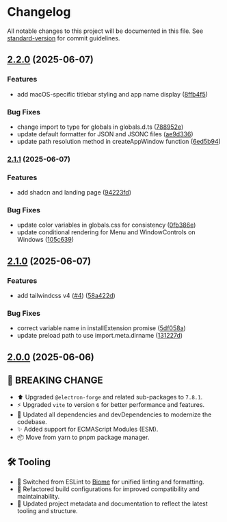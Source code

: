 # Changelog

All notable changes to this project will be documented in this file. See [standard-version](https://github.com/conventional-changelog/standard-version) for commit guidelines.

## [2.2.0](https://github.com/flaviodelgrosso/electron-forge-react-typescript-boilerplate/compare/v2.1.1...v2.2.0) (2025-06-07)


### Features

* add macOS-specific titlebar styling and app name display ([8ffb4f5](https://github.com/flaviodelgrosso/electron-forge-react-typescript-boilerplate/commit/8ffb4f5c06e976b0d4695ad8747568307f5ef418))


### Bug Fixes

* change import to type for globals in globals.d.ts ([788952e](https://github.com/flaviodelgrosso/electron-forge-react-typescript-boilerplate/commit/788952e93f84c1ebceeb69d3780c7466c7c3c88f))
* update default formatter for JSON and JSONC files ([ae9d336](https://github.com/flaviodelgrosso/electron-forge-react-typescript-boilerplate/commit/ae9d3369f06e0dc77002631b8e8e2678f166a104))
* update path resolution method in createAppWindow function ([6ed5b94](https://github.com/flaviodelgrosso/electron-forge-react-typescript-boilerplate/commit/6ed5b9478e9c8e0837b286393a336803840a29da))

### [2.1.1](https://github.com/flaviodelgrosso/electron-forge-react-typescript-boilerplate/compare/v2.1.0...v2.1.1) (2025-06-07)


### Features

* add shadcn and landing page ([94223fd](https://github.com/flaviodelgrosso/electron-forge-react-typescript-boilerplate/commit/94223fd4e797b153db08241727b2d3cd3d54962d))


### Bug Fixes

* update color variables in globals.css for consistency ([0fb386e](https://github.com/flaviodelgrosso/electron-forge-react-typescript-boilerplate/commit/0fb386e5f3fc6b374778b709a2c003d03d86147d))
* update conditional rendering for Menu and WindowControls on Windows ([105c639](https://github.com/flaviodelgrosso/electron-forge-react-typescript-boilerplate/commit/105c6399c3b9782bdd380a9f42ef4c6027676236))

## [2.1.0](https://github.com/flaviodelgrosso/electron-forge-react-typescript-boilerplate/compare/v2.0.0...v2.1.0) (2025-06-07)

### Features

* add tailwindcss v4 ([#4](https://github.com/flaviodelgrosso/electron-forge-react-typescript-boilerplate/issues/4)) ([58a422d](https://github.com/flaviodelgrosso/electron-forge-react-typescript-boilerplate/commit/58a422d53fdd9d1a463cff6499ddb15d46edd075))

### Bug Fixes

* correct variable name in installExtension promise ([5df058a](https://github.com/flaviodelgrosso/electron-forge-react-typescript-boilerplate/commit/5df058a43511f87d6b54b5c4441cf69e9880a88c))
* update preload path to use import.meta.dirname ([131227d](https://github.com/flaviodelgrosso/electron-forge-react-typescript-boilerplate/commit/131227d3d56c07406121514b1c1409140ab0158e))

## [2.0.0](https://github.com/flaviodelgrosso/electron-forge-react-typescript-boilerplate/compare/v1.1.0...v2.0.0) (2025-06-06)

## 🚀 BREAKING CHANGE

* ⬆️ Upgraded `@electron-forge` and related sub-packages to `7.8.1`.
* ⚡ Upgraded `vite` to version `6` for better performance and features.
* 🧹 Updated all dependencies and devDependencies to modernize the codebase.
* ✨ Added support for ECMAScript Modules (ESM).
* 📦 Move from yarn to pnpm package manager.

## 🛠️ Tooling

* 🔄 Switched from ESLint to [Biome](https://biomejs.dev) for unified linting and formatting.
* 🧰 Refactored build configurations for improved compatibility and maintainability.
* 📝 Updated project metadata and documentation to reflect the latest tooling and structure.
